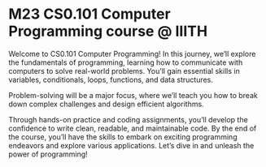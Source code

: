 # M23 CS0.101 Computer Programming course @ IIITH 


Welcome to CS0.101 Computer Programming! In this journey, we’ll explore the fundamentals of programming, learning how to communicate with computers to solve real-world problems. You’ll gain essential skills in variables, conditionals, loops, functions, and data structures.

Problem-solving will be a major focus, where we’ll teach you how to break down complex challenges and design efficient algorithms.

Through hands-on practice and coding assignments, you’ll develop the confidence to write clean, readable, and maintainable code. By the end of the course, you’ll have the skills to embark on exciting programming endeavors and explore various applications. Let’s dive in and unleash the power of programming!